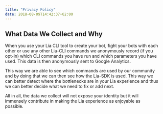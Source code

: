 ```yaml
---
title: "Privacy Policy"
date: 2018-08-09T14:42:37+02:00
---
```


## What Data We Collect and Why

When you use your Lia CLI tool to create your bot, fight your bots with each other or use any other Lia-CLI commands we anonymously record (if you opt-in) which CLI commands you have run and which parameters you have used. 
This data is then anonymously sent to Google Analytics.

This way we are able to see which commands are used by our community and by doing that we can then see how the Lia-SDK is used. 
This way we can better detect where the bottlenecks are in your Lia experience and thus we can better decide what we need to fix or add next. 

All in all, the data we collect will not expose your identity but it will immensely contribute in making the Lia experience as enjoyable as possible.
